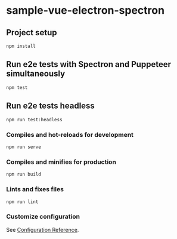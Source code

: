 # sample-vue-electron-spectron

## Project setup
```
npm install
```

## Run e2e tests with Spectron and Puppeteer simultaneously
```
npm test
```

## Run e2e tests headless
```
npm run test:headless
```

### Compiles and hot-reloads for development
```
npm run serve
```

### Compiles and minifies for production
```
npm run build
```

### Lints and fixes files
```
npm run lint
```

### Customize configuration
See [Configuration Reference](https://cli.vuejs.org/config/).

